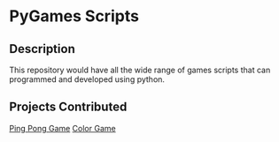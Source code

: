 # PyGames Scripts

## Description

This repository would have all the wide range of games scripts that can programmed and developed using python.


## Projects Contributed

[Ping Pong Game](https://github.com/prathimacode-hub/Awesome_Python_Scripts/tree/main/PyGamesScripts/Ping-Pong)
[Color Game](https://github.com/prathimacode-hub/Awesome_Python_Scripts/tree/main/PyGamesScripts/Color-Game)
